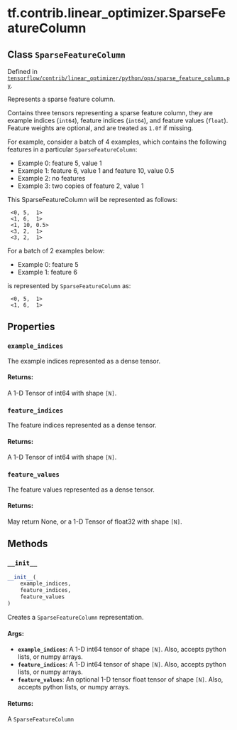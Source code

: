 <div itemscope itemtype="http://developers.google.com/ReferenceObject">
<meta itemprop="name" content="tf.contrib.linear_optimizer.SparseFeatureColumn" />
<meta itemprop="property" content="example_indices"/>
<meta itemprop="property" content="feature_indices"/>
<meta itemprop="property" content="feature_values"/>
<meta itemprop="property" content="__init__"/>
</div>

# tf.contrib.linear_optimizer.SparseFeatureColumn

## Class `SparseFeatureColumn`





Defined in [`tensorflow/contrib/linear_optimizer/python/ops/sparse_feature_column.py`](https://www.tensorflow.org/code/tensorflow/contrib/linear_optimizer/python/ops/sparse_feature_column.py).

Represents a sparse feature column.

Contains three tensors representing a sparse feature column, they are
example indices (`int64`), feature indices (`int64`), and feature
values (`float`).
Feature weights are optional, and are treated as `1.0f` if missing.

For example, consider a batch of 4 examples, which contains the following
features in a particular `SparseFeatureColumn`:

* Example 0: feature 5, value 1
* Example 1: feature 6, value 1 and feature 10, value 0.5
* Example 2: no features
* Example 3: two copies of feature 2, value 1

This SparseFeatureColumn will be represented as follows:

```
 <0, 5,  1>
 <1, 6,  1>
 <1, 10, 0.5>
 <3, 2,  1>
 <3, 2,  1>
```

For a batch of 2 examples below:

* Example 0: feature 5
* Example 1: feature 6

is represented by `SparseFeatureColumn` as:

```
 <0, 5,  1>
 <1, 6,  1>

```


## Properties

<h3 id="example_indices"><code>example_indices</code></h3>

The example indices represented as a dense tensor.

#### Returns:

A 1-D Tensor of int64 with shape `[N]`.

<h3 id="feature_indices"><code>feature_indices</code></h3>

The feature indices represented as a dense tensor.

#### Returns:

A 1-D Tensor of int64 with shape `[N]`.

<h3 id="feature_values"><code>feature_values</code></h3>

The feature values represented as a dense tensor.

#### Returns:

May return None, or a 1-D Tensor of float32 with shape `[N]`.



## Methods

<h3 id="__init__"><code>__init__</code></h3>

``` python
__init__(
    example_indices,
    feature_indices,
    feature_values
)
```

Creates a `SparseFeatureColumn` representation.

#### Args:

* <b>`example_indices`</b>: A 1-D int64 tensor of shape `[N]`. Also, accepts
  python lists, or numpy arrays.
* <b>`feature_indices`</b>: A 1-D int64 tensor of shape `[N]`. Also, accepts
  python lists, or numpy arrays.
* <b>`feature_values`</b>: An optional 1-D tensor float tensor of shape `[N]`. Also,
  accepts python lists, or numpy arrays.


#### Returns:

A `SparseFeatureColumn`



